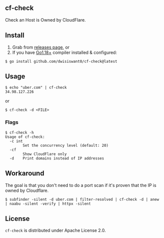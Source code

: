 ## cf-check
Check an Host is Owned by CloudFlare.

## Install

1. Grab from [releases page](https://github.com/dwisiswant0/cf-check/releases), or
2. If you have [Go1.18+](https://go.dev/dl/) compiler installed & configured:

```console
$ go install github.com/dwisiswant0/cf-check@latest
```

## Usage

```console
$ echo "uber.com" | cf-check
34.98.127.226
```

or

```console
$ cf-check -d <FILE>
```

### Flags

```console
$ cf-check -h
Usage of cf-check:
  -c int
        Set the concurrency level (default: 20)
  -cf
        Show CloudFlare only
  -d    Print domains instead of IP addresses
```

## Workaround

The goal is that you don't need to do a port scan if it's proven that the IP is owned by Cloudflare.

```console
$ subfinder -silent -d uber.com | filter-resolved | cf-check -d | anew | naabu -silent -verify | httpx -silent
```

## License

`cf-check` is distributed under Apache License 2.0.